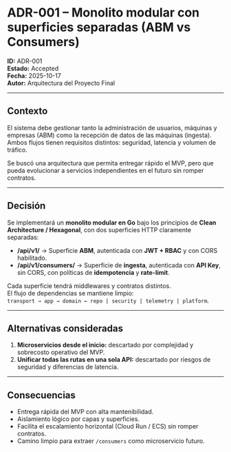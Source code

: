 # ADR-001 – Monolito modular con superficies separadas (ABM vs Consumers)

**ID:** ADR-001  
**Estado:** Accepted  
**Fecha:** 2025-10-17  
**Autor:** Arquitectura del Proyecto Final

---

## Contexto

El sistema debe gestionar tanto la administración de usuarios, máquinas y empresas (ABM) como la recepción de datos de las máquinas (ingesta).  
Ambos flujos tienen requisitos distintos: seguridad, latencia y volumen de tráfico.

Se buscó una arquitectura que permita entregar rápido el MVP, pero que pueda evolucionar a servicios independientes en el futuro sin romper contratos.

---

## Decisión

Se implementará un **monolito modular en Go** bajo los principios de **Clean Architecture / Hexagonal**, con dos superficies HTTP claramente separadas:

- **/api/v1/** → Superficie **ABM**, autenticada con **JWT + RBAC** y con CORS habilitado.
- **/api/v1/consumers/** → Superficie de **ingesta**, autenticada con **API Key**, sin CORS, con políticas de **idempotencia** y **rate-limit**.

Cada superficie tendrá middlewares y contratos distintos.  
El flujo de dependencias se mantiene limpio:  
`transport → app → domain ← repo | security | telemetry | platform`.

---

## Alternativas consideradas

1. **Microservicios desde el inicio:** descartado por complejidad y sobrecosto operativo del MVP.
2. **Unificar todas las rutas en una sola API:** descartado por riesgos de seguridad y diferencias de latencia.

---

## Consecuencias

- Entrega rápida del MVP con alta mantenibilidad.
- Aislamiento lógico por capas y superficies.
- Facilita el escalamiento horizontal (Cloud Run / ECS) sin romper contratos.
- Camino limpio para extraer `/consumers` como microservicio futuro.
